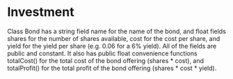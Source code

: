 # Investment

Class Bond has a string field name for the name of the bond, and float fields shares for the number of shares available, cost for the 
cost per share, and yield for the yield per share (e.g. 0.06 for a 6% yield). All of the fields are public and constant. It also has 
public float convenience functions totalCost() for the total cost of the bond offering (shares * cost), and totalProfit() for the total 
profit of the bond offering (shares * cost * yield).
